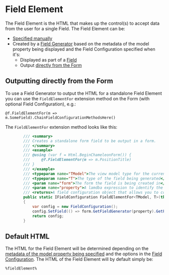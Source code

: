 # Field Element

The Field Element is the HTML that makes up the control(s) to accept data from the user for a single Field. The Field Element can be:

* [Specified manually](field.md#manually-specify-html)
* Created by a [Field Generator](index.md#field-types) based on the metadata of the model property being displayed and the Field Configuration specified when it's:
    * Displayed as part of a [Field](field.md)
    * Output [directly from the Form](#outputting-directly-from-the-form)

## Outputting directly from the Form

To use a Field Generator to output the HTML for a standalone Field Element you can use the `FieldElementFor` extension method on the Form (with optional Field Configuration), e.g.:

```cshtml
@f.FieldElementFor(m => m.SomeField).ChainFieldConfigurationMethodsHere()
```

The `FieldElementFor` extension method looks like this:

```csharp
        /// <summary>
        /// Creates a standalone form field to be output in a form.
        /// </summary>
        /// <example>
        /// @using (var f = Html.BeginChameleonForm()) {
        ///     @f.FieldElementFor(m => m.PositionTitle)
        /// }
        /// </example>
        /// <typeparam name="TModel">The view model type for the current view</typeparam>        
        /// <typeparam name="T">The type of the field being generated</typeparam>
        /// <param name="form">The form the field is being created in</param>
        /// <param name="property">A lamdba expression to identify the field to render the field for</param>
        /// <returns>A field configuration object that allows you to configure the field</returns>
        public static IFieldConfiguration FieldElementFor<TModel, T>(this IForm<TModel> form, Expression<Func<TModel, T>> property)
        {
            var config = new FieldConfiguration();
            config.SetField(() => form.GetFieldGenerator(property).GetFieldHtml(config));
            return config;
        }
```

## Default HTML

The HTML for the Field Element will be determined depending on the [metadata of the model property being specified](index.md#field-types) and the options in the [Field Configuration](field-configuration.md). The HTML of the Field Element will by default simply be:

```html
%fieldElement%
```

